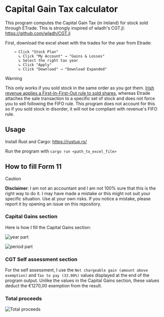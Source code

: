 Capital Gain Tax calculator
===========================

This program computes the Capital Gain Tax (in Ireland) for stock sold through ETrade.
This is strongly inspired of wladh's CGT.jl: https://github.com/wladh/CGT.jl

First, download the excel sheet with the trades for the year from Etrade:

        → Click "Stock Plan" 
          ↳ Click "My Account" → "Gains & Losses"
          ↳ Select the right tax year
          ↳ Click "Apply"
          ↳ Click "Download" → "Download Expanded"

> [!WARNING]
> This only works if you sold stock in the same order as you got them. [Irish revenue applies a First-In-First-Out
rule to sold shares](https://www.revenue.ie/en/gains-gifts-and-inheritance/transfering-an-asset/selling-or-disposing-of-shares.aspx),
whereas Etrade attaches the sale transaction to a specific set of stock and does not force
you to sell following the FIFO rule. This program does not account for this so if you sold stock in disorder, it
will not be compliant with revenue's FIFO rule.

Usage
-----

Install Rust and Cargo: https://rustup.rs/

Run the program with `cargo run <path_to_excel_file>`

How to fill Form 11
-------------------

> [!CAUTION]
> **Disclaimer**: I am not an accountant and I am not 100% sure that this is the right way to do it. I may have made a mistake
or this might not suit your specific situation. Use at your own risks. If you notice a mistake, please report it by
opening an issue on this repository.

### Capital Gains section

Here is how I fill the Capital Gains section:

![year part](https://github.com/user-attachments/assets/3d471e7f-4662-4a3e-b2cb-d6b0f027f2b1)

![period part](https://github.com/user-attachments/assets/58705e43-2065-451d-9221-27dcb2bd8039)

### CGT Self assessment section

For the self assessment, I use the `Net chargeable gain (amount above exemption)` and `Tax to pay (33.00%)` values
displayed at the end of the program output. Unlike the values in the Capital Gains section, these values
deduct the €1270,00 exemption from the result. 

### Total proceeds

![Total proceeds](https://github.com/user-attachments/assets/83d32337-3436-4b55-982a-52773d542403)
